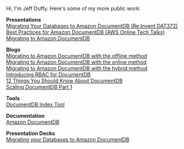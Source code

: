
Hi, I'm Jeff Duffy. Here's some of my more public work:

**Presentations**  
[Migrating Your Databases to Amazon DocumentDB (Re:Invent DAT372)](https://www.youtube.com/watch?v=qmb7ssDH6Pg)  
[Best Practices for Amazon DocumentDB (AWS Online Tech Talks)](https://www.youtube.com/watch?v=dlRu2uF2fqI)  
[Migrating to Amazon DocumentDB](https://www.youtube.com/watch?v=-heFSiGRc1o)

**Blogs**  
[Migrating to Amazon DocumentDB with the offline method](https://aws.amazon.com/blogs/database/migrate-from-mongodb-to-amazon-documentdb-using-the-offline-method/)  
[Migrating to Amazon DocumentDB with the online method](https://aws.amazon.com/blogs/database/migrating-to-amazon-documentdb-with-the-online-method/)  
[Migrating to Amazon DocumentDB with the hybrid method](https://aws.amazon.com/blogs/database/migrating-to-amazon-documentdb-with-the-hybrid-method/)  
[Introducing RBAC for DocumentDB](https://aws.amazon.com/blogs/database/introducing-role-based-access-control-for-amazon-documentdb-with-mongodb-compatibility/)  
[12 Things You Should Know About DocumentDB](https://aws.amazon.com/blogs/database/12-things-you-should-know-about-amazon-documentdb-with-mongodb-compatibility/)  
[Scaling DocumentDB Part 1](https://aws.amazon.com/blogs/database/scaling-amazon-documentdb-with-mongodb-compatibility-part-1-scaling-reads/)  

**Tools**  
[DocumentDB Index Tool](https://github.com/awslabs/amazon-documentdb-tools/tree/master/index-tool)

**Documentation**  
[Amazon DocumentDB](https://docs.aws.amazon.com/documentdb/latest/developerguide/what-is.html)

**Presentation Decks**  
[Migrating your Databases to Amazon DocumentDB](https://d1.awsstatic.com/events/reinvent/2019/Migrating_your_databases_to_Amazon_DocumentDB_DAT372.pdf)




